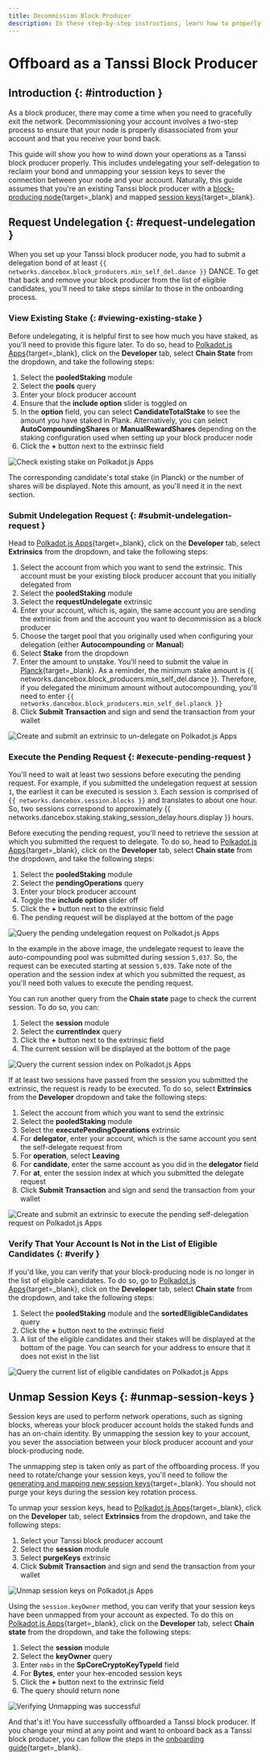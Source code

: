 ```yaml
---
title: Decommission Block Producer
description: In these step-by-step instructions, learn how to properly offboard as a Tanssi block producer, including unmapping your session keys and unstaking your bond.
---
```


# Offboard as a Tanssi Block Producer

## Introduction {: #introduction }

As a block producer, there may come a time when you need to gracefully exit the network. Decommissioning your account involves a two-step process to ensure that your node is properly disassociated from your account and that you receive your bond back.

This guide will show you how to wind down your operations as a Tanssi block producer properly. This includes undelegating your self-delegation to reclaim your bond and unmapping your session keys to sever the connection between your node and your account. Naturally, this guide assumes that you're an existing Tanssi block producer with a [block-producing node](/node-operators/block-producers/onboarding/run-a-block-producer){target=\_blank} and mapped [session keys](https://wiki.polkadot.network/docs/learn-keys#session-keys){target=\_blank}.

## Request Undelegation {: #request-undelegation }

When you set up your Tanssi block producer node, you had to submit a delegation bond of at least `{{ networks.dancebox.block_producers.min_self_del.dance }}` DANCE. To get that back and remove your block producer from the list of eligible candidates, you'll need to take steps similar to those in the onboarding process.

### View Existing Stake {: #viewing-existing-stake }

Before undelegating, it is helpful first to see how much you have staked, as you'll need to provide this figure later. To do so, head to [Polkadot.js Apps](https://polkadot.js.org/apps/?rpc=wss://fraa-dancebox-rpc.a.dancebox.tanssi.network#/chainstate){target=\_blank}, click on the **Developer** tab, select **Chain State** from the dropdown, and take the following steps:

1. Select the **pooledStaking** module
2. Select the **pools** query
3. Enter your block producer account
4. Ensure that the **include option** slider is toggled on
5. In the **option** field, you can select **CandidateTotalStake** to see the amount you have staked in Plank. Alternatively, you can select **AutoCompoundingShares** or **ManualRewardShares** depending on the staking configuration used when setting up your block producer node 
6. Click the **+** button next to the extrinsic field

![Check existing stake on Polkadot.js Apps](/images/node-operators/block-producers/offboarding/offboarding/offboarding-1.webp)

The corresponding candidate's total stake (in Planck) or the number of shares will be displayed. Note this amount, as you'll need it in the next section. 

### Submit Undelegation Request {: #submit-undelegation-request }

Head to [Polkadot.js Apps](https://polkadot.js.org/apps/?rpc=wss://fraa-dancebox-rpc.a.dancebox.tanssi.network#/extrinsics){target=\_blank}, click on the **Developer** tab, select **Extrinsics** from the dropdown, and take the following steps:

1. Select the account from which you want to send the extrinsic. This account must be your existing block producer account that you initially delegated from
2. Select the **pooledStaking** module 
3. Select the **requestUndelegate** extrinsic
4. Enter your account, which is, again, the same account you are sending the extrinsic from and the account you want to decommission as a block producer
5. Choose the target pool that you originally used when configuring your delegation (either **Autocompounding** or **Manual**)
6. Select **Stake** from the dropdown
7. Enter the amount to unstake. You'll need to submit the value in [Planck](https://wiki.polkadot.network/docs/learn-DOT#the-planck-unit){target=\_blank}. As a reminder, the minimum stake amount is {{ networks.dancebox.block_producers.min_self_del.dance }}. Therefore, if you delegated the minimum amount without autocompounding, you'll need to enter `{{ networks.dancebox.block_producers.min_self_del.planck }}`
8. Click **Submit Transaction** and sign and send the transaction from your wallet

![Create and submit an extrinsic to un-delegate on Polkadot.js Apps](/images/node-operators/block-producers/offboarding/offboarding/offboarding-2.webp)

### Execute the Pending Request {: #execute-pending-request }

You'll need to wait at least two sessions before executing the pending request. For example, if you submitted the undelegation request at session `1`, the earliest it can be executed is session `3`. Each session is comprised of `{{ networks.dancebox.session.blocks }}` and translates to about one hour. So, two sessions correspond to approximately {{ networks.dancebox.staking.staking_session_delay.hours.display }} hours.

Before executing the pending request, you'll need to retrieve the session at which you submitted the request to delegate. To do so, head to [Polkadot.js Apps](https://polkadot.js.org/apps/?rpc=wss://fraa-dancebox-rpc.a.dancebox.tanssi.network#/chainstate){target=\_blank}, click on the **Developer** tab, select **Chain state** from the dropdown, and take the following steps:

1. Select the **pooledStaking** module
2. Select the **pendingOperations** query
3. Enter your block producer account
4. Toggle the **include option** slider off
5. Click the **+** button next to the extrinsic field
6. The pending request will be displayed at the bottom of the page

![Query the pending undelegation request on Polkadot.js Apps](/images/node-operators/block-producers/offboarding/offboarding/offboarding-3.webp)

In the example in the above image, the undelegate request to leave the auto-compounding pool was submitted during session `5,037`. So, the request can be executed starting at session `5,039`. Take note of the operation and the session index at which you submitted the request, as you'll need both values to execute the pending request.

You can run another query from the **Chain state** page to check the current session. To do so, you can:

1. Select the **session** module
2. Select the **currentIndex** query
3. Click the **+** button next to the extrinsic field
4. The current session will be displayed at the bottom of the page

![Query the current session index on Polkadot.js Apps](/images/node-operators/block-producers/offboarding/offboarding/offboarding-4.webp)

If at least two sessions have passed from the session you submitted the extrinsic, the request is ready to be executed. To do so, select **Extrinsics** from the **Developer** dropdown and take the following steps:

1. Select the account from which you want to send the extrinsic
2. Select the **pooledStaking** module
3. Select the **executePendingOperations** extrinsic
4. For **delegator**, enter your account, which is the same account you sent the self-delegate request from
5. For **operation**, select **Leaving**
6. For **candidate**, enter the same account as you did in the **delegator** field
7. For **at**, enter the session index at which you submitted the delegate request
8. Click **Submit Transaction** and sign and send the transaction from your wallet

![Create and submit an extrinsic to execute the pending self-delegation request on Polkadot.js Apps](/images/node-operators/block-producers/offboarding/offboarding/offboarding-5.webp)

### Verify That Your Account Is Not in the List of Eligible Candidates {: #verify }

If you'd like, you can verify that your block-producing node is no longer in the list of eligible candidates. To do so, go to [Polkadot.js Apps](https://polkadot.js.org/apps/?rpc=wss://fraa-dancebox-rpc.a.dancebox.tanssi.network#/extrinsics){target=\_blank}, click on the **Developer** tab, select **Chain state** from the dropdown, and take the following steps:

1. Select the **pooledStaking** module and the **sortedEligibleCandidates** query
2. Click the **+** button next to the extrinsic field
3. A list of the eligible candidates and their stakes will be displayed at the bottom of the page. You can search for your address to ensure that it does not exist in the list

![Query the current list of eligible candidates on Polkadot.js Apps](/images/node-operators/block-producers/offboarding/offboarding/offboarding-6.webp)

## Unmap Session Keys {: #unmap-session-keys }

Session keys are used to perform network operations, such as signing blocks, whereas your block producer account holds the staked funds and has an on-chain identity. By unmapping the session key to your account, you sever the association between your block producer account and your block-producing node. 

The unmapping step is taken only as part of the offboarding process. If you need to rotate/change your session keys, you'll need to follow the [generating and mapping new session keys](/node-operators/block-producers/onboarding/account-setup/#map-session-keys){target=\_blank}. You should not purge your keys during the session key rotation process.

To unmap your session keys, head to [Polkadot.js Apps](https://polkadot.js.org/apps/?rpc=wss://fraa-dancebox-rpc.a.dancebox.tanssi.network#/extrinsics){target=\_blank}, click on the **Developer** tab, select **Extrinsics** from the dropdown, and take the following steps:

1. Select your Tanssi block producer account
2. Select the **session** module 
3. Select **purgeKeys** extrinsic
4. Click **Submit Transaction** and sign and send the transaction from your wallet

![Unmap session keys on Polkadot.js Apps](/images/node-operators/block-producers/offboarding/offboarding/offboarding-7.webp)

Using the `session.keyOwner` method, you can verify that your session keys have been unmapped from your account as expected. To do this on [Polkadot.js Apps](https://polkadot.js.org/apps/?rpc=wss://fraa-dancebox-rpc.a.dancebox.tanssi.network#/chainstate){target=\_blank}, click on the **Developer** tab, select **Chain state** from the dropdown, and take the following steps:

1. Select the **session** module
2. Select the **keyOwner** query
3. Enter `nmbs` in the **SpCoreCryptoKeyTypeId** field
4. For **Bytes**, enter your hex-encoded session keys
5. Click the **+** button next to the extrinsic field
6. The query should return none

![Verifying Unmapping was successful](/images/node-operators/block-producers/offboarding/offboarding/offboarding-8.webp)

And that's it! You have successfully offboarded a Tanssi block producer. If you change your mind at any point and want to onboard back as a Tanssi block producer, you can follow the steps in the [onboarding guide](node-operators/block-producers/onboarding/account-setup/){target=\_blank}. 